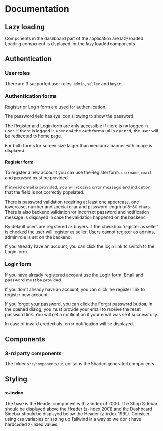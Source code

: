 # Documentation

## Lazy loading

Components in the dashboard part of the application are lazy loaded. Loading component is displayed for the lazy loaded components.

## Authentication

### User roles

There are 3 supported user roles: `admin`, `seller` and `buyer`.

### Authentication forms

Register or Login form are used for authentication.

The password field has eye icon allowing to show the password.

The Register and Login form are only accessible if there is no logged in user. If there is logged in user and the auth forms url is opened, the user will be redirected to home page.

For both forms for screen size larger than medium a banner with image is displayed.

#### Register form

To register a new account you can use the Register form. `username`, `email` and `password` must be provided.

If invalid email is provided, you will receive error message and indication that the field is not correctly populated.

There is password validation requiring at least one uppercase, one lowercase, number and special char and password length of 8-30 chars.
There is also backend validation for incorrect password and notification message is displayed in case the validation happened on the backend.

By default users are registered as buyers. If the checkbox 'register as seller' is checked the user will register as seller. Users cannot register as admins, admin role is set on the backend.

If you already have an account, you can click the login link to switch to the Login form.

### Login form

If you have already registered account use the Login form. Email and password must be provided.

If you don't already have an account, you can click the register link to register new account.

If you forgot your password, you can click the Forgot password button. In the opened dialog, you must provide your email to receive the reset password link. You will get a notification if your email was sent successfully.

In case of invalid credentials, error notification will be displayed.

## Components

### 3-rd party components

The folder `src/components/ui` contains the Shadcn generated components.

## Styling

### z-index

The base is the Header component with z-index of 2000. The Shop Sidebar should be displayed above the Header (z-index 2001) and the Dashboard Sidebar should be displayed below the Header (z-index 1999). Consider using css variables or setting up Tailwind in a way so we don't have hardcoded z-index values.
